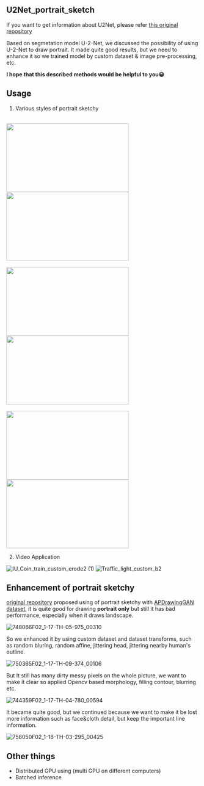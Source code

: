U2Net_portrait_sketch
----------------------

If you want to get information about U2Net, please refer [this original repository](https://github.com/xuebinqin/U-2-Net)

Based on segmetation model U-2-Net, we discussed the possibility of using U-2-Net to draw portrait.
It made quite good results, but we need to enhance it so we trained model by custom dataset & image pre-processing, etc.

**I hope that this described methods would be helpful to you😀**

## Usage

1. Various styles of portrait sketchy

<br><img src="https://user-images.githubusercontent.com/32811724/143386093-f9f3b1e0-4e8b-4fcd-9303-56a872888f5d.png" width="320px" height="180px"></img>
<img src="https://user-images.githubusercontent.com/32811724/143386103-8eb3fb3b-8bed-4f37-8a49-3b4ef1718fe4.png" width="320px" height="180px"></img>
</br>
<br><img src="https://user-images.githubusercontent.com/32811724/143386178-d2eeb72e-2a33-43c8-b0f8-713efbf30709.png" width="320px" height="180px"></img>
<img src="https://user-images.githubusercontent.com/32811724/143386194-614bfe30-e025-47b7-a899-43839344c172.png" width="320px" height="180px"></img>
</br>
<br><img src="https://user-images.githubusercontent.com/32811724/143386187-71006f1b-9e29-4158-b01b-f4541ad057f4.png" width="320px" height="180px"></img>
<img src="https://user-images.githubusercontent.com/32811724/143386196-e7215ff1-7b2c-4e9c-8554-4bd8c94fc3ff.png" width="320px" height="180px"></img>
</br>

2. Video Application

![IU_Coin_train_custom_erode2 (1)](https://user-images.githubusercontent.com/32811724/143388489-1d9e0756-58e9-4ab6-98f9-ca0f0c044869.gif)
![Traffic_light_custom_b2](https://user-images.githubusercontent.com/32811724/143388497-3237d2db-3b80-4309-97f3-a4d7aae28321.gif)

## Enhancement of portrait sketchy
[original repository](https://github.com/xuebinqin/U-2-Net) proposed using of portrait sketchy with [APDrawingGAN dataset](https://github.com/yiranran/APDrawingGAN), it is quite good for drawing **portrait only** but still it has bad performance, especially when it draws landscape.

![748066F02_1-17-TH-05-975_00310](https://user-images.githubusercontent.com/32811724/143389405-242a56ce-f099-4c4a-b1c0-473db3b138f7.png)

So we enhanced it by using custom dataset and dataset transforms, such as random bluring, random affine, jittering head, jittering nearby human's outline.

![750365F02_1-17-TH-09-374_00106](https://user-images.githubusercontent.com/32811724/143390222-ddcb5f1d-dea0-45ff-9fba-5a614bcf9f46.png)

But It still has many dirty messy pixels on the whole picture, we want to make it clear so applied Opencv based morphology, filling contour, blurring etc.

![744359F02_1-17-TH-04-780_00594](https://user-images.githubusercontent.com/32811724/143390737-fadb6c55-101c-49da-8d68-6c62c501cc00.png)

It became quite good, but we continued because we want to make it be lost more information such as face&cloth detail, but keep the important line information.

![758050F02_1-18-TH-03-295_00425](https://user-images.githubusercontent.com/32811724/143391038-b7fc3ddd-53c4-4071-bd5a-ae3077e69485.png)

## Other things
- Distributed GPU using (multi GPU on different computers)
- Batched inference

